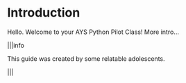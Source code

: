 # Introduction

Hello. Welcome to your AYS Python Pilot Class! More intro...

|||info

This guide was created by some relatable adolescents.

|||